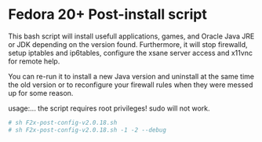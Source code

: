 # Fedora 20+ Post-install script

This bash script will install usefull applications, games, and Oracle Java JRE or JDK depending on the version found.
Furthermore, it will stop firewalld, setup iptables and ip6tables, configure the xsane server access and x11vnc for remote help.

You can re-run it to install a new Java version and uninstall at the same time the old version or to reconfigure your firewall rules when they were messed up for some reason.

usage:...
  the script requires root privileges!  sudo will not work.
  ```bash
  # sh F2x-post-config-v2.0.18.sh
  # sh F2x-post-config-v2.0.18.sh -1 -2 --debug
  ```
  
  
